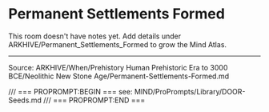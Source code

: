 # Permanent Settlements Formed

This room doesn't have notes yet. Add details under ARKHIVE/Permanent_Settlements_Formed to grow the Mind Atlas.

---
Source: ARKHIVE/When/Prehistory Human Prehistoric Era to 3000 BCE/Neolithic New Stone Age/Permanent-Settlements-Formed.md

/// === PROPROMPT:BEGIN ===
see: MIND/ProPrompts/Library/DOOR-Seeds.md
/// === PROPROMPT:END ===
